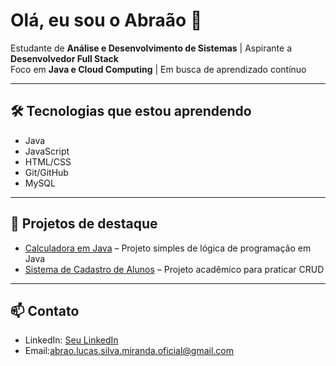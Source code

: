 # Olá, eu sou o Abraão 👋

Estudante de **Análise e Desenvolvimento de Sistemas** | Aspirante a **Desenvolvedor Full Stack**  
Foco em **Java e Cloud Computing** | Em busca de aprendizado contínuo

---

## 🛠️ Tecnologias que estou aprendendo
- Java
- JavaScript
- HTML/CSS
- Git/GitHub
- MySQL

---

## 📂 Projetos de destaque
- [Calculadora em Java](https://github.com/seu-usuario/calculadora-java) – Projeto simples de lógica de programação em Java
- [Sistema de Cadastro de Alunos](https://github.com/seu-usuario/sistema-academico) – Projeto acadêmico para praticar CRUD

---

## 📫 Contato
- LinkedIn: [Seu LinkedIn](https://www.linkedin.com/in/abra%C3%A3o-lucas-3b48ba37b/)
- Email:abrao.lucas.silva.miranda.oficial@gmail.com 

